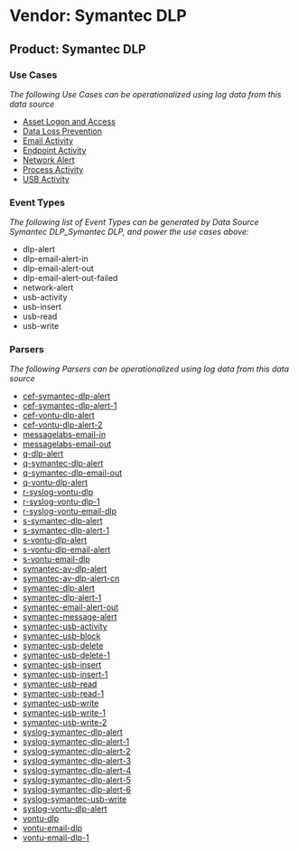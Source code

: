Vendor: Symantec DLP
====================
Product: Symantec DLP
---------------------

### Use Cases

_The following Use Cases can be operationalized using log data from this data source_

* [Asset Logon and Access](usecase_asset_logon_and_access.md)
* [Data Loss Prevention](usecase_data_loss_prevention.md)
* [Email Activity](usecase_email_activity.md)
* [Endpoint Activity](usecase_endpoint_activity.md)
* [Network Alert](usecase_network_alert.md)
* [Process Activity](usecase_process_activity.md)
* [USB Activity](usecase_usb_activity.md)


### Event Types

_The following list of Event Types can be generated by Data Source Symantec DLP_Symantec DLP, and power the use cases above:_

- dlp-alert
- dlp-email-alert-in
- dlp-email-alert-out
- dlp-email-alert-out-failed
- network-alert
- usb-activity
- usb-insert
- usb-read
- usb-write


### Parsers

_The following Parsers can be operationalized using log data from this data source_

* [cef-symantec-dlp-alert](parserContent_cef-symantec-dlp-alert.md)
* [cef-symantec-dlp-alert-1](parserContent_cef-symantec-dlp-alert-1.md)
* [cef-vontu-dlp-alert](parserContent_cef-vontu-dlp-alert.md)
* [cef-vontu-dlp-alert-2](parserContent_cef-vontu-dlp-alert-2.md)
* [messagelabs-email-in](parserContent_messagelabs-email-in.md)
* [messagelabs-email-out](parserContent_messagelabs-email-out.md)
* [q-dlp-alert](parserContent_q-dlp-alert.md)
* [q-symantec-dlp-alert](parserContent_q-symantec-dlp-alert.md)
* [q-symantec-dlp-email-out](parserContent_q-symantec-dlp-email-out.md)
* [q-vontu-dlp-alert](parserContent_q-vontu-dlp-alert.md)
* [r-syslog-vontu-dlp](parserContent_r-syslog-vontu-dlp.md)
* [r-syslog-vontu-dlp-1](parserContent_r-syslog-vontu-dlp-1.md)
* [r-syslog-vontu-email-dlp](parserContent_r-syslog-vontu-email-dlp.md)
* [s-symantec-dlp-alert](parserContent_s-symantec-dlp-alert.md)
* [s-symantec-dlp-alert-1](parserContent_s-symantec-dlp-alert-1.md)
* [s-vontu-dlp-alert](parserContent_s-vontu-dlp-alert.md)
* [s-vontu-dlp-email-alert](parserContent_s-vontu-dlp-email-alert.md)
* [s-vontu-email-dlp](parserContent_s-vontu-email-dlp.md)
* [symantec-av-dlp-alert](parserContent_symantec-av-dlp-alert.md)
* [symantec-av-dlp-alert-cn](parserContent_symantec-av-dlp-alert-cn.md)
* [symantec-dlp-alert](parserContent_symantec-dlp-alert.md)
* [symantec-dlp-alert-1](parserContent_symantec-dlp-alert-1.md)
* [symantec-email-alert-out](parserContent_symantec-email-alert-out.md)
* [symantec-message-alert](parserContent_symantec-message-alert.md)
* [symantec-usb-activity](parserContent_symantec-usb-activity.md)
* [symantec-usb-block](parserContent_symantec-usb-block.md)
* [symantec-usb-delete](parserContent_symantec-usb-delete.md)
* [symantec-usb-delete-1](parserContent_symantec-usb-delete-1.md)
* [symantec-usb-insert](parserContent_symantec-usb-insert.md)
* [symantec-usb-insert-1](parserContent_symantec-usb-insert-1.md)
* [symantec-usb-read](parserContent_symantec-usb-read.md)
* [symantec-usb-read-1](parserContent_symantec-usb-read-1.md)
* [symantec-usb-write](parserContent_symantec-usb-write.md)
* [symantec-usb-write-1](parserContent_symantec-usb-write-1.md)
* [symantec-usb-write-2](parserContent_symantec-usb-write-2.md)
* [syslog-symantec-dlp-alert](parserContent_syslog-symantec-dlp-alert.md)
* [syslog-symantec-dlp-alert-1](parserContent_syslog-symantec-dlp-alert-1.md)
* [syslog-symantec-dlp-alert-2](parserContent_syslog-symantec-dlp-alert-2.md)
* [syslog-symantec-dlp-alert-3](parserContent_syslog-symantec-dlp-alert-3.md)
* [syslog-symantec-dlp-alert-4](parserContent_syslog-symantec-dlp-alert-4.md)
* [syslog-symantec-dlp-alert-5](parserContent_syslog-symantec-dlp-alert-5.md)
* [syslog-symantec-dlp-alert-6](parserContent_syslog-symantec-dlp-alert-6.md)
* [syslog-symantec-usb-write](parserContent_syslog-symantec-usb-write.md)
* [syslog-vontu-dlp-alert](parserContent_syslog-vontu-dlp-alert.md)
* [vontu-dlp](parserContent_vontu-dlp.md)
* [vontu-email-dlp](parserContent_vontu-email-dlp.md)
* [vontu-email-dlp-1](parserContent_vontu-email-dlp-1.md)
